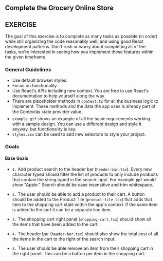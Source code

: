 ## Complete the Grocery Online Store

## EXERCISE

The goal of this exercise is to complete as many tasks as possible (in order)
while still organizing the code reasonably well, and using good React
development patterns. Don't rush or worry about completing all of the tasks, we're interested in seeing how you implement these features within the given timeframe.

### General Guidelines

- Use default browser styles.
- Focus on functionality.
- Use React's APIs including new context. You are free to use React's documentation to help yourself along the way.
- There are placeholder methods in `context.ts` for all the business logic to implement. These methods and the data the app uses is already part of the Contextâs state provider value.
- `example.gif` shows an example of all the basic requirements working with a sample design. You can use a different design and style it anyway, but functionality is key.
- `styles.css` can be used to add new selectors to style your project.

### Goals

#### Base Goals

- `1.` Add product search to the header bar (`header-bar.tsx`). Every new character typed should filter the list of products to only include products that contain the string typed in the search input. For example `ppl` would show "Apple." Search should be case insensitive and trim whitespace.

- `2.` The user should be able to add a product to their cart. A button should be added to the Product Tile (`product-tile.tsx`) that adds that item to the shopping cart state within the app's context. If the same item is added to the cart it can be a separate line item.

- `3.` The shopping cart right panel (`shopping-cart.tsx`) should show all the items that have been added to the cart.

- `4.` The header bar (`header-bar.tsx`) should also show the total cost of all the items in the cart to the right of the search input.

- `5.` The user should be able remove an item from their shopping cart in the right panel. This can be a button per item in the shopping cart.

<!-- #### Stretch Goals

- `6.` Add buttons in the shopping cart to sort the items by price or alphabetical order.

- `7.` In the shopping cart if an item that already exists in the cart is added again, group it and show quantity. If a grouped item is deleted from the cart, the entire quantity of that item is removed.

- `8.` Add support for users to increase/decrease count of an item from the shopping cart, only fully removing if quantity is 0. -->
